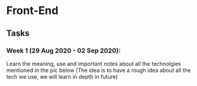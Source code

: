 # Front-End

## Tasks

### Week 1 (29 Aug 2020 - 02 Sep 2020):

Learn the meaning, use and important notes about all the technolgies mentioned in the pic below (The idea is to have a rough idea about all the tech we use, we will learn in depth in future) 




